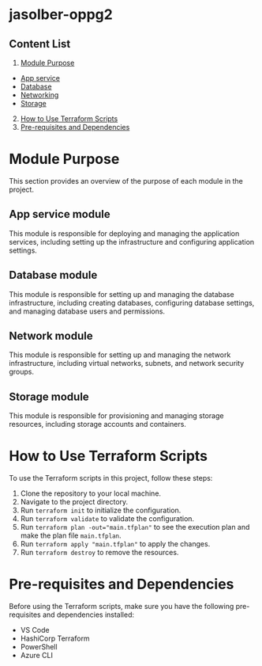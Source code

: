 # jasolber-oppg2

## Content List

1. [Module Purpose](#module-purpose)
  - [App service](#app-service-module)
  - [Database](#database-module)
  - [Networking](#network-module)
  - [Storage](#storage-module)
2. [How to Use Terraform Scripts](#how-to-use-terraform-scripts)
3. [Pre-requisites and Dependencies](#pre-requisites-and-dependencies)

# Module Purpose

This section provides an overview of the purpose of each module in the project.

## App service module
This module is responsible for deploying and managing the application services, including setting up the infrastructure and configuring application settings.

## Database module
This module is responsible for setting up and managing the database infrastructure, including creating databases, configuring database settings, and managing database users and permissions.

## Network module
This module is responsible for setting up and managing the network infrastructure, including virtual networks, subnets, and network security groups.

## Storage module
This module is responsible for provisioning and managing storage resources, including storage accounts and containers.


# How to Use Terraform Scripts

To use the Terraform scripts in this project, follow these steps:

1. Clone the repository to your local machine.
2. Navigate to the project directory.
3. Run `terraform init` to initialize the configuration.
4. Run `terraform validate` to validate the configuration.
5. Run `terraform plan -out="main.tfplan"` to see the execution plan and make the plan file `main.tfplan`.
6. Run `terraform apply "main.tfplan"` to apply the changes.
7. Run `terraform destroy` to remove the resources.

# Pre-requisites and Dependencies

Before using the Terraform scripts, make sure you have the following pre-requisites and dependencies installed:

- VS Code
- HashiCorp Terraform
- PowerShell
- Azure CLI
